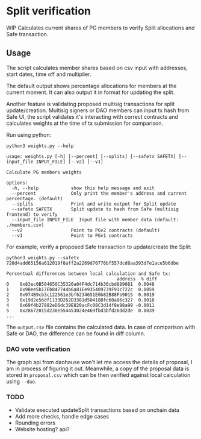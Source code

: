 # Split verification

WIP Calculates current shares of PG members to verify Split allocations and Safe transaction.

## Usage

The script calculates member shares based on csv input with addresses, start dates, time off and multiplier. 

The default output shows percentage allocations for members at the current moment. It can also output it in format for updating the split. 

Another feature is validating proposed multisig transactions for split update/creation. Multisig signers or DAO members can input tx hash from Safe UI, the script validates it's interacting with correct contracts and calculates weights at the time of tx submission for comparison. 

Run using python: 

```
python3 weights.py --help

usage: weights.py [-h] [--percent] [--splits] [--safetx SAFETX] [--input_file INPUT_FILE] [--v2] [--v1]

Calculate PG members weights

options:
  -h, --help            show this help message and exit
  --percent             Only print the member's address and current percentage. (default)
  --splits              Print and write output for Split update
  --safetx SAFETX       Split update tx hash from Safe (multisig frontend) to verify
  --input_file INPUT_FILE  Input file with member data (default: ./members.csv)
  --v2                  Point to PGv2 contracts (default)
  --v1                  Point to PGv1 contracts
```

For example, verify a proposed Safe transaction to update/create the Split:
```
python3 weights.py --safetx 720d4add65156a612019f8aff2a2269d70776bf557dcd8aa393d7e1ace5b6dbe  

Percentual differences between local calculation and Safe tx:
                                         address  % diff
0    0x83ec0B504650C35320a04F4dc714b36cbd889081  0.0048
1    0x9Bee5b17Eb847744b6a81Ee935409739F91c722c  0.0059
2    0x974B9cb3c122561e3bf6234651E0b82B88Fb9015  0.0019
3    0x19d2e56df1133D262D3381d50418Bfc60a86c327  0.0018
4    0x69f4b27882eD6dc39E820acFc08C3d14f8e98a99 -0.0011
5    0x28672015d230e554453024e469fbd3bfd26dd2de  0.0039
...
```

The `output.csv` file contains the calculated data. In case of comparison with Safe or DAO, the difference can be found in diff column. 

### DAO vote verification

The graph api from daohause won't let me access the details of proposal, I am in process of figuring it out. Meanwhile, a copy of the proposal data is stored in `proposal.csv` which can be then verified against local calculation using `--dao`.

### TODO

- Validate executed updateSplit transactions based on onchain data
- Add more checks, handle edge cases
- Rounding errors 
- Website hosting? api? 